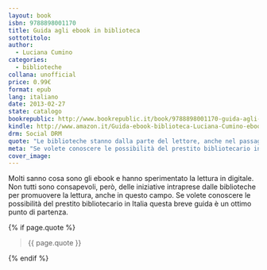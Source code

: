 ```yaml
---
layout: book
isbn: 9788898001170
title: Guida agli ebook in biblioteca
sottotitolo:
author:
  - Luciana Cumino
categories:
  - biblioteche
collana: unofficial
price: 0.99€
format: epub
lang: italiano
date: 2013-02-27
state: catalogo
bookrepublic: http://www.bookrepublic.it/book/9788898001170-guida-agli-ebook-in-biblioteca/
kindle: http://www.amazon.it/Guida-ebook-biblioteca-Luciana-Cumino-ebook/dp/B00BM2V6J4/ 
drm: Social DRM
quote: "Le biblioteche stanno dalla parte del lettore, anche nel passaggio dalla carta al digitale."
meta: "Se volete conoscere le possibilità del prestito bibliotecario in Italia questa breve guida è un ottimo punto di partenza."
cover_image:
---
```

Molti sanno cosa sono gli ebook e hanno sperimentato la lettura in digitale. Non tutti sono consapevoli, però, delle iniziative intraprese dalle biblioteche per promuovere la lettura, anche in questo campo. Se volete conoscere le possibilità del prestito bibliotecario in Italia questa breve guida è un ottimo punto di partenza.

{% if page.quote %}
<blockquote>
    {{ page.quote }}
</blockquote>
{% endif %}